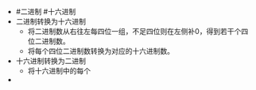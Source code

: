 - #二进制 #十六进制
- 二进制转换为十六进制
	- 将二进制数从右往左每四位一组，不足四位则在左侧补0，得到若干个四位二进制数。
	- 将每个四位二进制数转换为对应的十六进制数。
- 十六进制转换为二进制
	- 将十六进制中的每个
-